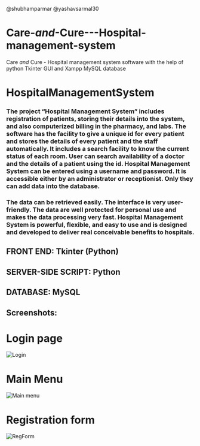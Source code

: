 @shubhamparmar @yashavsarmal30
# Care-_and_-Cure---Hospital-management-system
Care _and_ Cure - Hospital management system software with the help of python Tkinter GUI and Xampp MySQL database


# HospitalManagementSystem
### The project “Hospital Management System” includes registration of patients, storing their details into the system, and also computerized billing in the pharmacy, and labs. The software has the facility to give a unique id for every patient and stores the details of every patient and the staff automatically. It includes a search facility to know the current status of each room. User can search availability of a doctor and the details of a patient using the id. Hospital Management System can be entered using a username and password. It is accessible either by an administrator or receptionist. Only they can add data into the database. 

### The data can be retrieved easily. The interface is very user-friendly. The data are well protected for personal use and makes the data processing very fast. Hospital Management System is powerful, flexible, and easy to use and is designed and developed to deliver real conceivable benefits to hospitals.

## FRONT END: Tkinter (Python)
## SERVER-SIDE SCRIPT: Python
## DATABASE: MySQL

## Screenshots:
# Login page
![Login](images/login-1.jpg)
# Main Menu
![Main menu](images/menu.jpg)
# Registration form
![RegForm](images/form.jpg)

